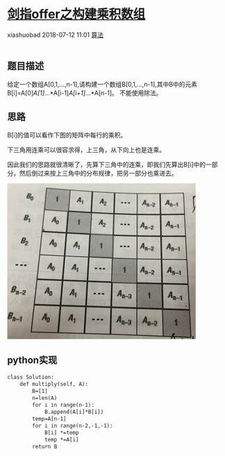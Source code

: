 <div class="blog-article">
    <h1><a href="p.html?p=算法/剑指offer之构建乘积数组" class="title">剑指offer之构建乘积数组</a></h1>
    <span class="author">xiashuobad</span>
    <span class="time">2018-07-12 11:01</span>
    <span><a href="tags.html?t=算法" class="tag">算法</a></span>
    </div>
<br/>

## 题目描述 ##
给定一个数组A[0,1,...,n-1],请构建一个数组B[0,1,...,n-1],其中B中的元素B[i]=A[0]*A[1]*...*A[i-1]*A[i+1]*...*A[n-1]。
不能使用除法。
## 思路 ##
B[i]的值可以看作下图的矩阵中每行的乘积。

下三角用连乘可以很容求得，上三角，从下向上也是连乘。

因此我们的思路就很清晰了，先算下三角中的连乘，即我们先算出B[i]中的一部分，然后倒过来按上三角中的分布规律，把另一部分也乘进去。

![](assets/images/2018/07/3uqes6ala8jt3rk47mrva1ev5t.jpg)

## python实现 ##
	class Solution:
	    def multiply(self, A):
	        B=[1]
	        n=len(A)
	        for i in range(n-1):
	            B.append(A[i]*B[i])
	        temp=A[n-1]
	        for i in range(n-2,-1,-1):
	            B[i] *=temp
	            temp *=A[i]
	        return B